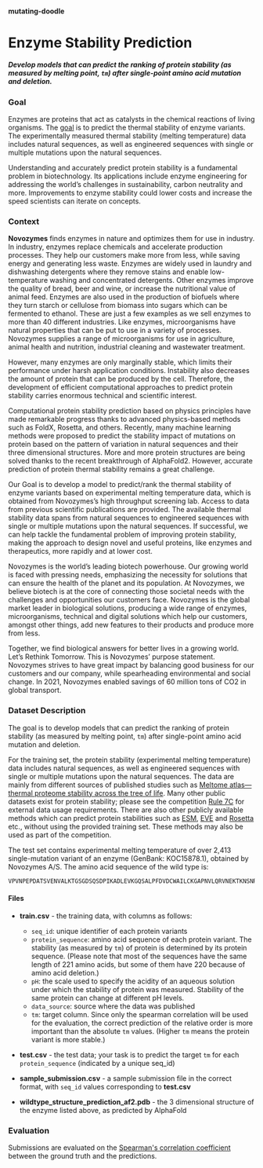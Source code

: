 #### mutating-doodle

# **Enzyme Stability Prediction**

##### Develop models that can predict the ranking of protein stability (as measured by melting point, ```tm```) after single-point amino acid mutation and deletion. 

### **Goal**

Enzymes are proteins that act as catalysts in the chemical reactions of living organisms. The [goal](https://www.kaggle.com/competitions/novozymes-enzyme-stability-prediction/) is to predict the thermal stability of enzyme variants. The experimentally measured thermal stability (melting temperature) data includes natural sequences, as well as engineered sequences with single or multiple mutations upon the natural sequences.

Understanding and accurately predict protein stability is a fundamental problem in biotechnology. Its applications include enzyme engineering for addressing the world’s challenges in sustainability, carbon neutrality and more. Improvements to enzyme stability could lower costs and increase the speed scientists can iterate on concepts.

### **Context**

**Novozymes** finds enzymes in nature and optimizes them for use in industry. In industry, enzymes replace chemicals and accelerate production processes. They help our customers make more from less, while saving energy and generating less waste. Enzymes are widely used in laundry and dishwashing detergents where they remove stains and enable low-temperature washing and concentrated detergents. Other enzymes improve the quality of bread, beer and wine, or increase the nutritional value of animal feed. Enzymes are also used in the production of biofuels where they turn starch or cellulose from biomass into sugars which can be fermented to ethanol. These are just a few examples as we sell enzymes to more than 40 different industries. Like enzymes, microorganisms have natural properties that can be put to use in a variety of processes. Novozymes supplies a range of microorganisms for use in agriculture, animal health and nutrition, industrial cleaning and wastewater treatment.

However, many enzymes are only marginally stable, which limits their performance under harsh application conditions. Instability also decreases the amount of protein that can be produced by the cell. Therefore, the development of efficient computational approaches to predict protein stability carries enormous technical and scientific interest. 

Computational protein stability prediction based on physics principles have made remarkable progress thanks to advanced physics-based methods such as FoldX, Rosetta, and others. Recently, many machine learning methods were proposed to predict the stability impact of mutations on protein based on the pattern of variation in natural sequences and their three dimensional structures. More and more protein structures are being solved thanks to the recent breakthrough of AlphaFold2. However, accurate prediction of protein thermal stability remains a great challenge.

Our Goal is to develop a model to predict/rank the thermal stability of enzyme variants based on experimental melting temperature data, which is obtained from Novozymes’s high throughput screening lab. Access to data from previous scientific publications are provided. The available thermal stability data spans from natural sequences to engineered sequences with single or multiple mutations upon the natural sequences. If successful, we can help tackle the fundamental problem of improving protein stability, making the approach to design novel and useful proteins, like enzymes and therapeutics, more rapidly and at lower cost.

Novozymes is the world’s leading biotech powerhouse. Our growing world is faced with pressing needs, emphasizing the necessity for solutions that can ensure the health of the planet and its population. At Novozymes, we believe biotech is at the core of connecting those societal needs with the challenges and opportunities our customers face. Novozymes is the global market leader in biological solutions, producing a wide range of enzymes, microorganisms, technical and digital solutions which help our customers, amongst other things, add new features to their products and produce more from less.

Together, we find biological answers for better lives in a growing world. Let’s Rethink Tomorrow. This is Novozymes’ purpose statement. Novozymes strives to have great impact by balancing good business for our customers and our company, while spearheading environmental and social change. In 2021, Novozymes enabled savings of 60 million tons of CO2 in global transport. 

### **Dataset Description**

The goal is to develop models that can predict the ranking of protein stability (as measured by melting point, ```tm```) after single-point amino acid mutation and deletion.

For the training set, the protein stability (experimental melting temperature) data includes natural sequences, as well as engineered sequences with single or multiple mutations upon the natural sequences. The data are mainly from different sources of published studies such as [Meltome atlas—thermal proteome stability across the tree of life](https://doi.org/10.1038/s41592-020-0801-4). Many other public datasets exist for protein stability; please see the competition [Rule 7C](https://www.kaggle.com/competitions/novozymes-enzyme-stability-prediction/rules) for external data usage requirements. There are also other publicly available methods which can predict protein stabilities such as [ESM](https://doi.org/10.1073/pnas.2016239118), [EVE](https://doi.org/10.1038/s41586-021-04043-8) and [Rosetta](https://doi.org/10.1016/B978-0-12-381270-4.00019-6) etc., without using the provided training set. These methods may also be used as part of the competition.

The test set contains experimental melting temperature of over 2,413 single-mutation variant of an enzyme (GenBank: KOC15878.1), obtained by Novozymes A/S. The amino acid sequence of the wild type is:

```
VPVNPEPDATSVENVALKTGSGDSQSDPIKADLEVKGQSALPFDVDCWAILCKGAPNVLQRVNEKTKNSNRDRSGANKGPFKDPQKWGIKALPPKNPSWSAQDFKSPEEYAFASSLQGGTNAILAPVNLASQNSQGGVLNGFYSANKVAQFDPSKPQQTKGTWFQITKFTGAAGPYCKALGSNDKSVCDKNKNIAGDWGFDPAKWAYQYDEKNNKFNYVGK
```

#### **Files**

- **train.csv** - the training data, with columns as follows:
    - ```seq_id```: unique identifier of each protein variants
    - ```protein_sequence```: amino acid sequence of each protein variant. The stability (as measured by ```tm```) of protein is determined by its protein sequence. (Please note that most of the sequences have the same length of 221 amino acids, but some of them have 220 because of amino acid deletion.)
    - ```pH```: the scale used to specify the acidity of an aqueous solution under which the stability of protein was measured. Stability of the same protein can change at different pH levels.
    - ```data_source```: source where the data was published
    - ```tm```: target column. Since only the spearman correlation will be used for the evaluation, the correct prediction of the relative order is more important than the absolute ```tm``` values. (Higher ```tm``` means the protein variant is more stable.)

- **test.csv** - the test data; your task is to predict the target ```tm``` for each ```protein_sequence``` (indicated by a unique seq_id)

- **sample_submission.csv** - a sample submission file in the correct format, with ```seq_id``` values corresponding to **test.csv**

- **wildtype_structure_prediction_af2.pdb** - the 3 dimensional structure of the enzyme listed above, as predicted by AlphaFold

### **Evaluation**

Submissions are evaluated on the [Spearman's correlation coefficient](https://en.wikipedia.org/wiki/Spearman%27s_rank_correlation_coefficient) between the ground truth and the predictions.